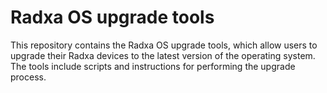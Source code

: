 # Radxa OS upgrade tools

This repository contains the Radxa OS upgrade tools, which allow users to upgrade their Radxa devices to the latest version of the operating system. The tools include scripts and instructions for performing the upgrade process.